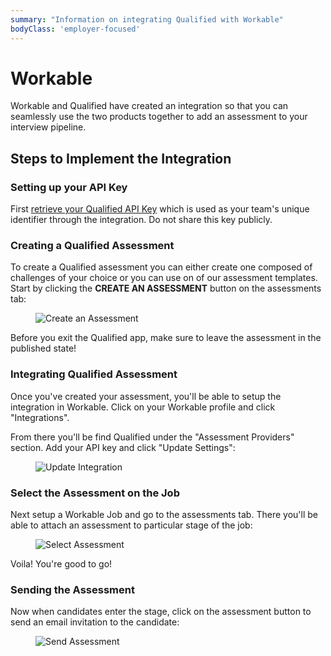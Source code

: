 ```yaml
---
summary: "Information on integrating Qualified with Workable"
bodyClass: 'employer-focused'
---
```


# Workable

Workable and Qualified have created an integration so that you can seamlessly use the two products together to add an assessment to your interview pipeline.

## Steps to Implement the Integration

### Setting up your API Key

First [retrieve your Qualified API Key](/kb/integrations/api) which is used as your team's unique identifier through the integration. Do not share this key publicly.

### Creating a Qualified Assessment

To create a Qualified assessment you can either create one composed of challenges of your choice or you can use on of our assessment templates. Start by clicking the **CREATE AN ASSESSMENT** button on the assessments tab:

<figure>

![Create an Assessment](/images/kb/images/hire/integrations/workable/add-assessment.png)

</figure>

Before you exit the Qualified app, make sure to leave the assessment in the published state!

### Integrating Qualified Assessment

Once you've created your assessment, you'll be able to setup the integration in Workable. Click on your Workable profile and click "Integrations".

From there you'll be find Qualified under the "Assessment Providers" section. Add your API key and click "Update Settings":

<figure>

![Update Integration](/images/kb/images/hire/integrations/workable/update-integration.png)

</figure>

### Select the Assessment on the Job

Next setup a Workable Job and go to the assessments tab. There you'll be able to attach an assessment to particular stage of the job:

<figure>

![Select Assessment](/images/kb/images/hire/integrations/workable/select-assessment.png)

</figure>

Voila! You're good to go!

### Sending the Assessment

Now when candidates enter the stage, click on the assessment button to send an email invitation to the candidate:

<figure>

![Send Assessment](/images/kb/images/hire/integrations/workable/send-assessment.png)

</figure>
